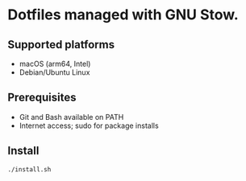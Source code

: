# Dotfiles managed with GNU Stow.

## Supported platforms
- macOS (arm64, Intel)
- Debian/Ubuntu Linux

## Prerequisites
- Git and Bash available on PATH
- Internet access; sudo for package installs

## Install
```
./install.sh
```
